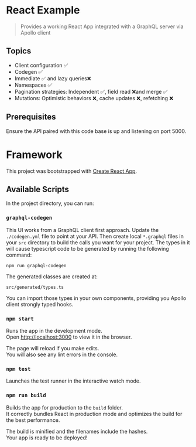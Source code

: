 # React Example

> Provides a working React App integrated with a GraphQL server via Apollo client

## Topics

- Client configuration ✅
- Codegen ✅
- Immediate ✅ and lazy queries❌
- Namespaces ✅
- Pagination strategies: Independent ✅, field read ❌and merge ✅
- Mutations: Optimistic behaviors ❌, cache updates ❌, refetching ❌

## Prerequisites

Ensure the API paired with this code base is up and listening on port 5000.

# Framework

This project was bootstrapped with [Create React App](https://github.com/facebook/create-react-app).

## Available Scripts

In the project directory, you can run:

### `graphql-codegen`

This UI works from a GraphQL client first approach.
Update the `./codegen.yml` file to point at your API.
Then create local `*.graphql` files in your `src` directory
to build the calls you want for your project.
The types in it will cause typescript code to be generated
by running the following command:

```
npm run graphql-codegen
```

The generated classes are created at:

```
src/generated/types.ts
```

You can import those types in your own components,
providing you Apollo client strongly typed hooks.

### `npm start`

Runs the app in the development mode.<br />
Open [http://localhost:3000](http://localhost:3000) to view it in the browser.

The page will reload if you make edits.<br />
You will also see any lint errors in the console.

### `npm test`

Launches the test runner in the interactive watch mode.

### `npm run build`

Builds the app for production to the `build` folder.<br />
It correctly bundles React in production mode and optimizes the build for the best performance.

The build is minified and the filenames include the hashes.<br />
Your app is ready to be deployed!
